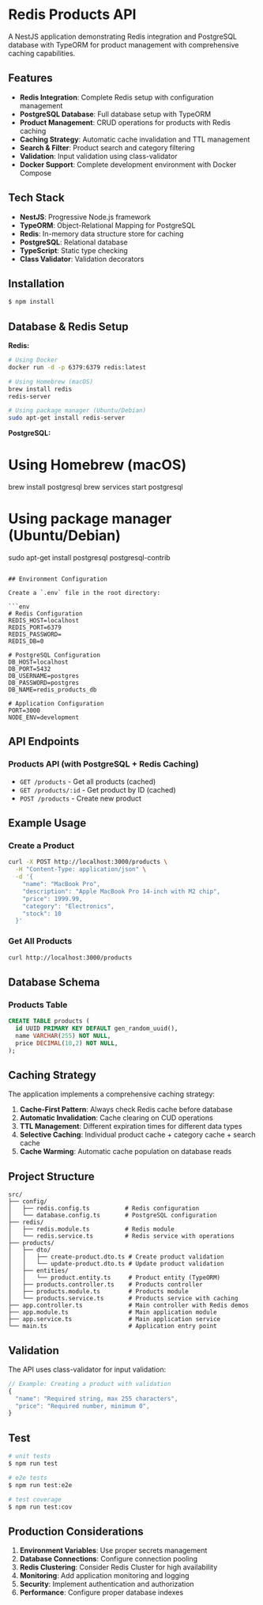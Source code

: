 # Redis Products API

A NestJS application demonstrating Redis integration and PostgreSQL database with TypeORM for product management with comprehensive caching capabilities.

## Features

- **Redis Integration**: Complete Redis setup with configuration management
- **PostgreSQL Database**: Full database setup with TypeORM
- **Product Management**: CRUD operations for products with Redis caching
- **Caching Strategy**: Automatic cache invalidation and TTL management
- **Search & Filter**: Product search and category filtering
- **Validation**: Input validation using class-validator
- **Docker Support**: Complete development environment with Docker Compose

## Tech Stack

- **NestJS**: Progressive Node.js framework
- **TypeORM**: Object-Relational Mapping for PostgreSQL
- **Redis**: In-memory data structure store for caching
- **PostgreSQL**: Relational database
- **TypeScript**: Static type checking
- **Class Validator**: Validation decorators

## Installation

```bash
$ npm install
```

## Database & Redis Setup
**Redis:**

```bash
# Using Docker
docker run -d -p 6379:6379 redis:latest

# Using Homebrew (macOS)
brew install redis
redis-server

# Using package manager (Ubuntu/Debian)
sudo apt-get install redis-server
```

**PostgreSQL:**

# Using Homebrew (macOS)
brew install postgresql
brew services start postgresql

# Using package manager (Ubuntu/Debian)
sudo apt-get install postgresql postgresql-contrib
```

## Environment Configuration

Create a `.env` file in the root directory:

```env
# Redis Configuration
REDIS_HOST=localhost
REDIS_PORT=6379
REDIS_PASSWORD=
REDIS_DB=0

# PostgreSQL Configuration
DB_HOST=localhost
DB_PORT=5432
DB_USERNAME=postgres
DB_PASSWORD=postgres
DB_NAME=redis_products_db

# Application Configuration
PORT=3000
NODE_ENV=development
```


## API Endpoints


### Products API (with PostgreSQL + Redis Caching)

- `GET /products` - Get all products (cached)
- `GET /products/:id` - Get product by ID (cached)
- `POST /products` - Create new product

## Example Usage

### Create a Product

```bash
curl -X POST http://localhost:3000/products \
  -H "Content-Type: application/json" \
  -d '{
    "name": "MacBook Pro",
    "description": "Apple MacBook Pro 14-inch with M2 chip",
    "price": 1999.99,
    "category": "Electronics",
    "stock": 10
  }'
```

### Get All Products

```bash
curl http://localhost:3000/products
```

## Database Schema

### Products Table

```sql
CREATE TABLE products (
  id UUID PRIMARY KEY DEFAULT gen_random_uuid(),
  name VARCHAR(255) NOT NULL,
  price DECIMAL(10,2) NOT NULL,
);
```

## Caching Strategy

The application implements a comprehensive caching strategy:

1. **Cache-First Pattern**: Always check Redis cache before database
2. **Automatic Invalidation**: Cache clearing on CUD operations
3. **TTL Management**: Different expiration times for different data types
4. **Selective Caching**: Individual product cache + category cache + search cache
5. **Cache Warming**: Automatic cache population on database reads

## Project Structure

```
src/
├── config/
│   ├── redis.config.ts          # Redis configuration
│   └── database.config.ts       # PostgreSQL configuration
├── redis/
│   ├── redis.module.ts          # Redis module
│   └── redis.service.ts         # Redis service with operations
├── products/
│   ├── dto/
│   │   ├── create-product.dto.ts # Create product validation
│   │   └── update-product.dto.ts # Update product validation
│   ├── entities/
│   │   └── product.entity.ts     # Product entity (TypeORM)
│   ├── products.controller.ts    # Products controller
│   ├── products.module.ts        # Products module
│   └── products.service.ts       # Products service with caching
├── app.controller.ts             # Main controller with Redis demos
├── app.module.ts                 # Main application module
├── app.service.ts                # Main application service
└── main.ts                       # Application entry point
```

## Validation

The API uses class-validator for input validation:

```typescript
// Example: Creating a product with validation
{
  "name": "Required string, max 255 characters",
  "price": "Required number, minimum 0",
}
```

## Test

```bash
# unit tests
$ npm run test

# e2e tests
$ npm run test:e2e

# test coverage
$ npm run test:cov
```

## Production Considerations

1. **Environment Variables**: Use proper secrets management
2. **Database Connections**: Configure connection pooling
3. **Redis Clustering**: Consider Redis Cluster for high availability
4. **Monitoring**: Add application monitoring and logging
5. **Security**: Implement authentication and authorization
6. **Performance**: Configure proper database indexes


